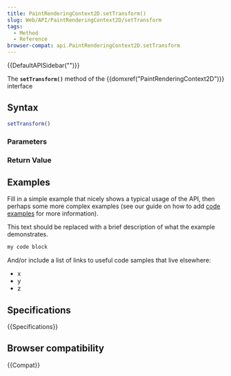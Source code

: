 ```yaml
---
title: PaintRenderingContext2D.setTransform()
slug: Web/API/PaintRenderingContext2D/setTransform
tags:
  - Method
  - Reference
browser-compat: api.PaintRenderingContext2D.setTransform
---
```

{{DefaultAPISidebar("")}}

The **`setTransform()`** method of the {{domxref("PaintRenderingContext2D")}} interface 

## Syntax

```js
setTransform()
```

### Parameters



### Return Value



## Examples

Fill in a simple example that nicely shows a typical usage of the API, then perhaps some more complex examples (see our guide on how to add [code examples](/en-US/docs/MDN/Contribute/Structures/Code_examples) for more information).

This text should be replaced with a brief description of what the example demonstrates.

```js
my code block
```

And/or include a list of links to useful code samples that live elsewhere:

*   x
*   y
*   z

## Specifications

{{Specifications}}

## Browser compatibility

{{Compat}}

